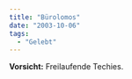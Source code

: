 ```yaml
---
title: "Bürolomos"
date: "2003-10-06"
tags:
  - "Gelebt"
---
```


**Vorsicht:** Freilaufende Techies.

